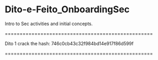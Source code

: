 # Dito-e-Feito_OnboardingSec
Intro to Sec activities and initial concepts.

==================================================

Dito 1
crack the hash:
746c0cb43c32f984bd14e917f86d599f

==================================================

